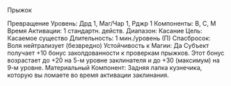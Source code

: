 
Прыжок

Превращение
Уровень: Дрд 1, Маг/Чар 1, Рджр 1
Компоненты: В, С, М
Время Активации: 1 стандартн. действ.
Диапазон: Касание
Цель: Касаемое существо
Длительность: 1 мин./уровень (П)
Спасбросок: Воля нейтрализует
(безвредно)
Устойчивость к Магии: Да
Субъект получает +10 бонус заколдованности к проверкам прыжков. Этот
бонус возрастает до +20 на 5-м уровне
заклинателя и до +30 (максимум) на 9-м
уровне.
Материальный Компонент: Задняя
лапка кузнечика, которую вы ломаете
во время активации заклинания.
